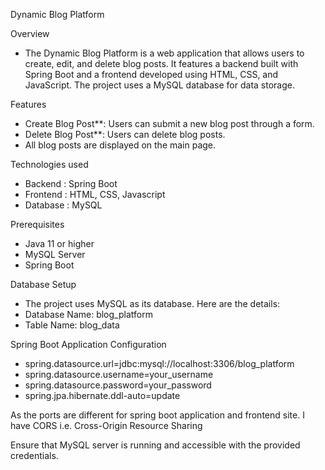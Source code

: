 Dynamic Blog Platform

Overview
- The Dynamic Blog Platform is a web application that allows users to create, edit, and delete blog posts. It features a backend built with Spring Boot 
  and a frontend developed using HTML, CSS, and JavaScript. The project uses a MySQL database for data storage.

Features
 - Create Blog Post**: Users can submit a new blog post through a form.
 - Delete Blog Post**: Users can delete blog posts.
 - All blog posts are displayed on the main page.

Technologies used 
 - Backend : Spring Boot
 - Frontend : HTML, CSS, Javascript
 - Database : MySQL

Prerequisites
 - Java 11 or higher
 - MySQL Server
 - Spring Boot

Database Setup
- The project uses MySQL as its database. Here are the details:
 - Database Name:  blog_platform
 - Table Name: blog_data

Spring Boot Application Configuration
 - spring.datasource.url=jdbc:mysql://localhost:3306/blog_platform
 - spring.datasource.username=your_username
 - spring.datasource.password=your_password
 - spring.jpa.hibernate.ddl-auto=update

As the ports are different for spring boot application and frontend site. I have CORS
i.e. Cross-Origin Resource Sharing 

Ensure that MySQL server is running and accessible with the provided credentials.
